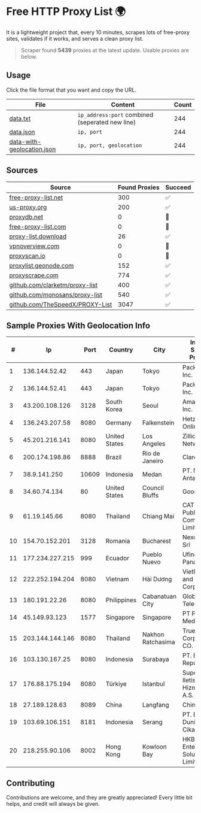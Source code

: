 
# Free HTTP Proxy List 🌍

It is a lightweight project that, every 10 minutes, scrapes lots of free-proxy sites, validates if it works, and serves a clean proxy list.


> Scraper found **5439** proxies at the latest update. Usable proxies are below.

## Usage

Click the file format that you want and copy the URL.


|File|Content|Count|
|----|-------|-----|
|[data.txt](https://raw.githubusercontent.com/themiralay/Proxy-List-World/master/data.txt)|`ip_address:port` combined (seperated new line)|244|
|[data.json](https://raw.githubusercontent.com/themiralay/Proxy-List-World/master/data.json)|`ip, port`|244|
|[data-with-geolocation.json](https://raw.githubusercontent.com/themiralay/Proxy-List-World/master/data-with-geolocation.json)|`ip, port, geolocation`|244|

## Sources

|Source|Found Proxies|Succeed|
|------|-------------|-------|
|[free-proxy-list.net](https://free-proxy-list.net)|300|✅|
|[us-proxy.org](https://www.us-proxy.org)|200|✅|
|[proxydb.net](http://proxydb.net)|0|🚫|
|[free-proxy-list.com](https://free-proxy-list.com/?page=&port=&type%5B%5D=http&type%5B%5D=https&up_time=0&search=Search)|0|🚫|
|[proxy-list.download](https://www.proxy-list.download/HTTP)|26|✅|
|[vpnoverview.com](https://vpnoverview.com/privacy/anonymous-browsing/free-proxy-servers)|0|🚫|
|[proxyscan.io](https://www.proxyscan.io)|0|🚫|
|[proxylist.geonode.com](https://proxylist.geonode.com/api/proxy-list?limit=300&page=1&sort_by=lastChecked&sort_type=desc&protocols=http,https)|152|✅|
|[proxyscrape.com](https://api.proxyscrape.com/v2/?request=displayproxies&protocol=http&timeout=10000&country=all&ssl=all&anonymity=all)|774|✅|
|[github.com/clarketm/proxy-list](https://raw.githubusercontent.com/clarketm/proxy-list/master/proxy-list-raw.txt)|400|✅|
|[github.com/monosans/proxy-list](https://raw.githubusercontent.com/monosans/proxy-list/main/proxies/http.txt)|540|✅|
|[github.com/TheSpeedX/PROXY-List](https://raw.githubusercontent.com/TheSpeedX/PROXY-List/master/http.txt)|3047|✅|


## Sample Proxies With Geolocation Info

|#|Ip|Port|Country|City|Internet Service Provider|
|-|--|----|-------|----|-------------------------|
|1|136.144.52.42|443|Japan|Tokyo|Packet Host, Inc.|
|2|136.144.52.41|443|Japan|Tokyo|Packet Host, Inc.|
|3|43.200.108.126|3128|South Korea|Seoul|Amazon.com, Inc.|
|4|136.243.207.58|8080|Germany|Falkenstein|Hetzner Online GmbH|
|5|45.201.216.141|8080|United States|Los Angeles|Zillion Network Inc.|
|6|200.174.198.86|8888|Brazil|Rio de Janeiro|Claro S.A|
|7|38.9.141.250|10609|Indonesia|Medan|PT. Media Antar Nusa|
|8|34.60.74.134|80|United States|Council Bluffs|Google LLC|
|9|61.19.145.66|8080|Thailand|Chiang Mai|CAT Telecom Public Company Limited|
|10|154.70.152.201|3128|Romania|Bucharest|NexonHost Srl|
|11|177.234.227.215|999|Ecuador|Pueblo Nuevo|Ufinet Panama S.A.|
|12|222.252.194.204|8080|Vietnam|Hải Dương|VietNam Post and Telecom Corporation|
|13|180.191.22.26|8080|Philippines|Cabanatuan City|Globe Telecom|
|14|45.149.93.123|1577|Singapore|Singapore|PT Perwira Media Solusi|
|15|203.144.144.146|8080|Thailand|Nakhon Ratchasima|True Internet Corporation CO. Ltd.|
|16|103.130.167.25|8080|Indonesia|Surabaya|PT. Eka Mas Republik|
|17|176.88.175.194|8080|Türkiye|Istanbul|Superonline Iletisim Hizmetleri A.S.|
|18|27.189.128.63|8089|China|Langfang|Chinanet|
|19|103.69.106.151|8181|Indonesia|Serang|PT. Berkat Dunia Digital Cikande|
|20|218.255.90.106|8002|Hong Kong|Kowloon Bay|HKBN Enterprise Solutions HK Limited|



## Contributing

Contributions are welcome, and they are greatly appreciated! Every
little bit helps, and credit will always be given.

